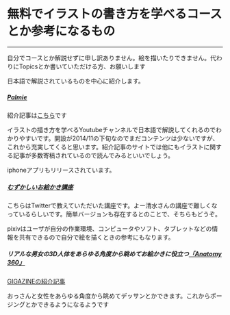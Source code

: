 # 無料でイラストの書き方を学べるコースとか参考になるもの
---

自分でコースとか解説せずに申し訳ありません。絵を描いたりできません。代わりにTopicsとか書いていただける方、お願いします

日本語で解説されているものを中心に紹介します。

##### [Palmie][palmie]

紹介記事は[こちら][palmieopen]です

イラストの描き方を学べるYoutubeチャンネルで日本語で解説してくれるのでわかりやすいです。開設が2014/11の下旬なのでまだコンテンツは少ないですが、これから充実してくると思います。紹介記事のサイトでは他にもイラストに関する記事が多数寄稿されているので読んでみるといいでしょう。

iphoneアプリもリリースされています。

##### [むずかしいお絵かき講座][DifficultLesson]

こちらはTwitterで教えていただいた講座です。よー清水さんの講座で難しくなっているらしいです。簡単バージョンも存在するとのことで、そちらもどうぞ。

pixivはユーザが自分の作業環境、コンピュータやソフト、タブレットなどの情報を共有できるので自分で絵を描くときの参考にもなります。

##### リアルな男女の3D人体をあらゆる角度から眺めてお絵かきに役立つ[「Anatomy 360」][anatomy]

[GIGAZINEの紹介記事][anatomy_giga]

おっさんと女性をあらゆる角度から眺めてデッサンとかできます。これからポージングとかできるようになるようです

[palmie]:https://www.youtube.com/channel/UCB8gUdHweo--1aou95RQvQw
[palmieopen]:http://cgtracking.net/archives/30840
[DifficultLesson]:http://www.pixiv.net/member_illust.php?mode=medium&illust_id=47481929
[anatomy]: http://www.vfxscan.co.uk/anatomy360/unity/WebPlayer.html
[anatomy_giga]:http://gigazine.net/news/20141215-anatomy360-unity/
